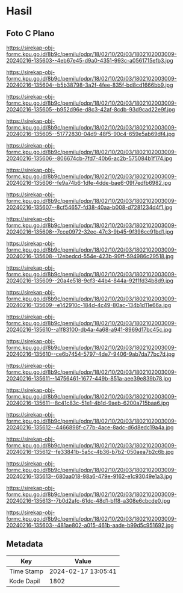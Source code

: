 # Hasil

## Foto C Plano

https://sirekap-obj-formc.kpu.go.id/8b9c/pemilu/pdpr/18/02/10/20/03/1802102003009-20240216-135603--4eb67e45-d9a0-4351-993c-a0561715efb3.jpg

https://sirekap-obj-formc.kpu.go.id/8b9c/pemilu/pdpr/18/02/10/20/03/1802102003009-20240216-135604--b5b38798-3a2f-4fee-835f-bd8cd1666bb9.jpg

https://sirekap-obj-formc.kpu.go.id/8b9c/pemilu/pdpr/18/02/10/20/03/1802102003009-20240216-135605--b952d96e-d8c3-42af-8cdb-93d9cad22e9f.jpg

https://sirekap-obj-formc.kpu.go.id/8b9c/pemilu/pdpr/18/02/10/20/03/1802102003009-20240216-135605--51772830-04d9-48f5-90c4-659e5ab69df4.jpg

https://sirekap-obj-formc.kpu.go.id/8b9c/pemilu/pdpr/18/02/10/20/03/1802102003009-20240216-135606--806674cb-7fd7-40b6-ac2b-575084b1f174.jpg

https://sirekap-obj-formc.kpu.go.id/8b9c/pemilu/pdpr/18/02/10/20/03/1802102003009-20240216-135606--fe9a74b6-1dfe-4dde-bae6-09f7edfb6982.jpg

https://sirekap-obj-formc.kpu.go.id/8b9c/pemilu/pdpr/18/02/10/20/03/1802102003009-20240216-135607--8cf54657-fd38-40aa-b008-d7281234d4f1.jpg

https://sirekap-obj-formc.kpu.go.id/8b9c/pemilu/pdpr/18/02/10/20/03/1802102003009-20240216-135608--7cce0972-32ec-47c3-9b45-9f396cc91bd1.jpg

https://sirekap-obj-formc.kpu.go.id/8b9c/pemilu/pdpr/18/02/10/20/03/1802102003009-20240216-135608--12ebedcd-554e-423b-99ff-594986c29518.jpg

https://sirekap-obj-formc.kpu.go.id/8b9c/pemilu/pdpr/18/02/10/20/03/1802102003009-20240216-135609--20a4e518-9cf3-44b4-844a-92f1fd34b8d9.jpg

https://sirekap-obj-formc.kpu.go.id/8b9c/pemilu/pdpr/18/02/10/20/03/1802102003009-20240216-135609--e142910c-184d-4c49-80ac-134b1d11e66a.jpg

https://sirekap-obj-formc.kpu.go.id/8b9c/pemilu/pdpr/18/02/10/20/03/1802102003009-20240216-135610--a1f83100-db4a-4a68-a941-8969d17bc45c.jpg

https://sirekap-obj-formc.kpu.go.id/8b9c/pemilu/pdpr/18/02/10/20/03/1802102003009-20240216-135610--ce6b7454-5797-4de7-9406-9ab7da77bc7d.jpg

https://sirekap-obj-formc.kpu.go.id/8b9c/pemilu/pdpr/18/02/10/20/03/1802102003009-20240216-135611--14756461-1677-449b-851a-aee39e839b78.jpg

https://sirekap-obj-formc.kpu.go.id/8b9c/pemilu/pdpr/18/02/10/20/03/1802102003009-20240216-135611--8c41c83c-51e1-4b1d-9aeb-6200a715baa6.jpg

https://sirekap-obj-formc.kpu.go.id/8b9c/pemilu/pdpr/18/02/10/20/03/1802102003009-20240216-135612--4466898f-c77b-4ace-8adc-d6d8edc19a4a.jpg

https://sirekap-obj-formc.kpu.go.id/8b9c/pemilu/pdpr/18/02/10/20/03/1802102003009-20240216-135612--fe33841b-5a5c-4b36-b7b2-050aea7b2c6b.jpg

https://sirekap-obj-formc.kpu.go.id/8b9c/pemilu/pdpr/18/02/10/20/03/1802102003009-20240216-135613--680aa018-98a6-479e-9162-e1c93049e1a3.jpg

https://sirekap-obj-formc.kpu.go.id/8b9c/pemilu/pdpr/18/02/10/20/03/1802102003009-20240216-135613--7b0d2afc-61dc-48d1-bff8-a308e6cbcde0.jpg

https://sirekap-obj-formc.kpu.go.id/8b9c/pemilu/pdpr/18/02/10/20/03/1802102003009-20240216-135603--481ae802-a015-461b-aade-b99d5c951692.jpg


## Metadata

| Key        | Value               |
| ---------- | ------------------- |
| Time Stamp | 2024-02-17 13:05:41 |
| Kode Dapil | 1802                |



